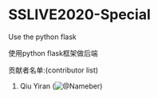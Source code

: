 # SSLIVE2020-Special
Use the python flask

使用python flask框架做后端

贡献者名单:(contributor list)

1. Qiu Yiran (![@Nameber](https://github.com/Nambers))